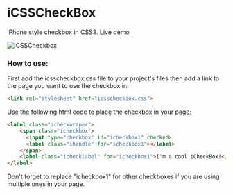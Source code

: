 iCSSCheckBox
============

iPhone style checkbox in CSS3. [Live demo](http://youssefkababe.com/iCSSCheckBox/)

![iCSSCheckbox](http://i.imgur.com/KVDW2vB.png)

### How to use:

First add the icsscheckbox.css file to your project's files then add a link to the page you want to use the checkbox in:

```html
<link rel="stylesheet" href="icsscheckbox.css">
```

Use the following html code to place the checkbox in your page:

```html
<label class="icheckwraper">
    <span class="icheckbox">
      <input type="checkbox" id="icheckbox1" checked>
      <label class="ihandle" for="icheckbox1"></label>
    </span>
    <label class="ichecklabel" for="icheckbox1">I'm a cool iCheckBox!</label>
</label>
```

Don't forget to replace "icheckbox1" for other checkboxes if you are using multiple ones in your page.
